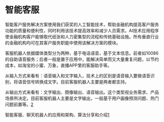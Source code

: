# 智能客服

智能客户服务解决方案使用我们获奖的人工智能技术，帮助金融机构提高客户服务功能的质量和便利性，同时利用该技术提高效率和减少人员需求。AI技术应用程序使金融机构客户能够取代纸张和人力密集型的流程和传统基础设施。所有垂直行业的金融机构均可在其客户服务职能中使用该解决方案的模块。

客服机器人依据媒体类型分为两种，基于电话语音，基于文本信息。前者如10086的自助语音服务；后者一般是置于应用中，能解决简单而又大量重复问题，以节约成本，如淘宝的小蜜、万象，直播APP里的客服助手等。

从输入方式来看有：语音输入和文字输入，技术上的区别是语音输入要做语音识别，将语音信号转换成文字。目前客服机器人主要是两者都支持。

从输出方式来看有：文字输出、图像输出、语音输出。这个类型视业务需求、产品场景所决定。目前客服机器人主要是文字输出，一般基于用户画像预测问题、热门问题前置等。[2]

智能客服、聊天机器人的应用和架构、算法分享和介绍[1]

[1]: https://github.com/chatopera/chatbot.catalog.customer-service
[2]: https://mp.weixin.qq.com/s/hdmV5bHbMqyIB7E3A0Igrw
